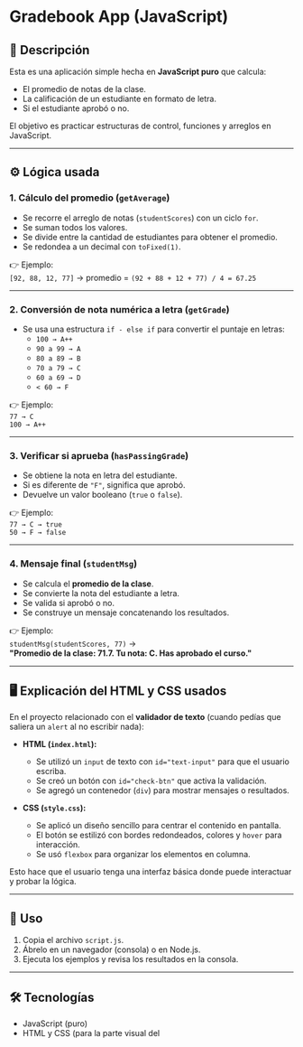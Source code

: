 # Gradebook App (JavaScript)

## 📌 Descripción
Esta es una aplicación simple hecha en **JavaScript puro** que calcula:
- El promedio de notas de la clase.
- La calificación de un estudiante en formato de letra.
- Si el estudiante aprobó o no.

El objetivo es practicar estructuras de control, funciones y arreglos en JavaScript.

---

## ⚙️ Lógica usada

### 1. Cálculo del promedio (`getAverage`)
- Se recorre el arreglo de notas (`studentScores`) con un ciclo `for`.
- Se suman todos los valores.
- Se divide entre la cantidad de estudiantes para obtener el promedio.
- Se redondea a un decimal con `toFixed(1)`.

👉 Ejemplo:  
`[92, 88, 12, 77]` → promedio = `(92 + 88 + 12 + 77) / 4 = 67.25`

---

### 2. Conversión de nota numérica a letra (`getGrade`)
- Se usa una estructura `if - else if` para convertir el puntaje en letras:  
  - `100 → A++`
  - `90 a 99 → A`
  - `80 a 89 → B`
  - `70 a 79 → C`
  - `60 a 69 → D`
  - `< 60 → F`

👉 Ejemplo:  
`77 → C`  
`100 → A++`

---

### 3. Verificar si aprueba (`hasPassingGrade`)
- Se obtiene la nota en letra del estudiante.
- Si es diferente de `"F"`, significa que aprobó.
- Devuelve un valor booleano (`true` o `false`).

👉 Ejemplo:  
`77 → C → true`  
`50 → F → false`

---

### 4. Mensaje final (`studentMsg`)
- Se calcula el **promedio de la clase**.
- Se convierte la nota del estudiante a letra.
- Se valida si aprobó o no.
- Se construye un mensaje concatenando los resultados.

👉 Ejemplo:  
`studentMsg(studentScores, 77)` →  
**"Promedio de la clase: 71.7. Tu nota: C. Has aprobado el curso."**

---

## 🖥️ Explicación del HTML y CSS usados
En el proyecto relacionado con el **validador de texto** (cuando pedías que saliera un `alert` al no escribir nada):

- **HTML (`index.html`):**
  - Se utilizó un `input` de texto con `id="text-input"` para que el usuario escriba.
  - Se creó un botón con `id="check-btn"` que activa la validación.
  - Se agregó un contenedor (`div`) para mostrar mensajes o resultados.

- **CSS (`style.css`):**
  - Se aplicó un diseño sencillo para centrar el contenido en pantalla.
  - El botón se estilizó con bordes redondeados, colores y `hover` para interacción.
  - Se usó `flexbox` para organizar los elementos en columna.

Esto hace que el usuario tenga una interfaz básica donde puede interactuar y probar la lógica.

---

## 🚀 Uso
1. Copia el archivo `script.js`.
2. Ábrelo en un navegador (consola) o en Node.js.
3. Ejecuta los ejemplos y revisa los resultados en la consola.

---

## 🛠️ Tecnologías
- JavaScript (puro)
- HTML y CSS (para la parte visual del
